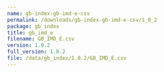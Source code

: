 ```yaml
---
name: gb-index-gb-imd-e-csv
permalink: /downloads/gb-index-gb-imd-e-csv/1_0_2
package: gb_index
title: gb_imd_e
filename: GB_IMD_E.csv
version: 1.0.2
full_version: 1.0.2
file: /data/gb_index/1.0.2/GB_IMD_E.csv
---
```

